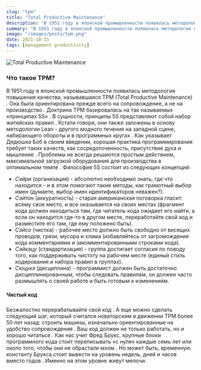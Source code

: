 ```yaml
---
slug: "tpm"
title: "Total Productive Maintenance"
description: "В 1951 году в японской промышленности появилась методология повышения качества, называвшаяся TPM (Total Productive Maintenance) . Она была ориентирована прежде всего на сопровождение, а не на производство."
summary: "В 1951 году в японской промышленности появилась методология повышения качества, называвшаяся TPM (Total Productive Maintenance) . Она была ориентирована прежде всего на сопровождение, а не на производство."
image: "/images/posts/tpm.png"
date: 2021-10-31
tags: [management productivity]
---
```


![Total Productive Maintenance](/images/posts/tpm.png "Total Productive Maintenance")

### Что такое TPM?
В 1951 году в японской промышленности появилась методология повышения качества, называвшаяся TPM (Total Productive Maintenance) . Она была ориентирована прежде всего на сопровождение, а не на производство . Доктрина TPM базировалась на так называемых «принципах 5S» . В сущности, принципы 5S представляют собой набор житейских правил . Кстати говоря, они также заложены в основу методологии Lean - другого модного течения на западной сцене, набирающего обороты и в программных кругах . Как указывает Дядюшка Боб в своем введении, хорошая практика программирования требует таких качеств, как сосредоточенность, присутствие духа и мышление . Проблемы не всегда решаются простым действием, максимальной загрузкой оборудования для производства в оптимальном темпе . Философия 5S состоит из следующих концепций:
- _Сэйри_ (организация) - абсолютно необходимо знать, где что находится - и в этом помогают такие методы, как грамотный выбор имен (думаете, выбор имен идентификаторов неважен?). 
- _Сэйтон_ (аккуратность) - старая американская поговорка гласит: всему свое место, и все оказывается на своих местах (фрагмент кода должен находиться там, где читатель кода ожидает его найти, а если он находится где-то в другом месте, переработайте свой код и разместите его там, где ему положено быть).
- _Сэйсо_ (чистка) - рабочее место должно быть свободно от висящих проводов, грязи, мусора и хлама (избавляйтесь от загромождения кода комментариями и закомментированными строками кода).
- _Сэйкэцу_ (стандартизация) - группа достигает согласия по поводу того, как поддерживать чистоту на рабочем месте (единый стиль кодирования и набора правил в группах).
- _Сюцукэ_ (дисциплина) - программист должен быть достаточно дисциплинированным, чтобы следовать правилам, он должен часто размышлять о своей работе и быть готовым к изменениям.

##### Чистый код
Безжалостно перерабатывайте свой код . А еще можно сделать следующий шаг, который считался новаторским в движении TPM более 50 лет назад: строить машины, изначально ориентированные на удобство сопровождения . Ваш код должен не только работать, но и хорошо читаться . Как нас учит Фред Брукс, крупные блоки программного кода стоит переписывать «с нуля» каждые семь лет или около того, чтобы они не обрастали мхом . Но может быть, временную константу Брукса стоит вывести на уровень недель, дней и часов вместо годов . Именно на этом уровне живут мелочи.